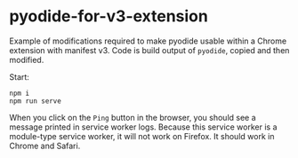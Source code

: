 # pyodide-for-v3-extension
Example of modifications required to make pyodide usable within a Chrome extension with manifest v3. Code is build output of `pyodide`, copied and then modified.

Start:

```
npm i
npm run serve
```

When you click on the `Ping` button in the browser, you should see a message printed in service worker logs. Because this service worker is a module-type service worker, it will not work on Firefox. It should work in Chrome and Safari.
